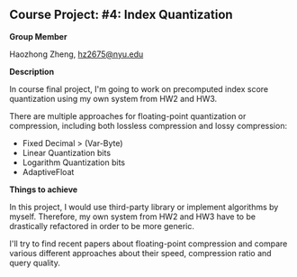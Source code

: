 ## Course Project: #4: Index Quantization

**Group Member**

Haozhong Zheng, hz2675@nyu.edu



**Description**

In course final project, I'm going to work on precomputed index score quantization using my own system from HW2 and HW3.

There are multiple approaches for floating-point quantization or compression, including both lossless compression and lossy compression:

- Fixed Decimal > (Var-Byte)
- Linear Quantization bits
- Logarithm Quantization bits
- AdaptiveFloat



**Things to achieve**

In this project, I would use third-party library or implement algorithms by myself. Therefore, my own system from HW2 and HW3 have to be drastically refactored in order to be more generic.

I'll try to find recent papers about floating-point compression and compare various different approaches about their speed, compression ratio and query quality.